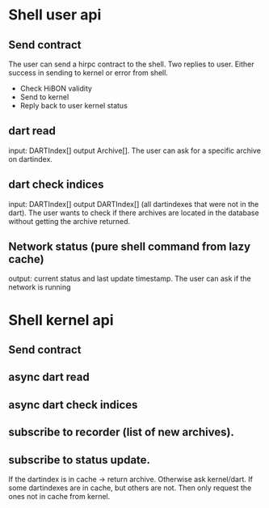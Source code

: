 




# Shell user api
## Send contract
The user can send a hirpc contract to the shell. Two replies to user. Either success in sending to kernel or error from shell.
* Check HiBON validity
* Send to kernel
* Reply back to user kernel status

## dart read
input: DARTIndex[] output Archive[].
The user can ask for a specific archive on dartindex.

## dart check indices
input: DARTIndex[] output DARTIndex[] (all dartindexes that were not in the dart).
The user wants to check if there archives are located in the database without getting the archive returned.

## Network status (pure shell command from lazy cache)
output: current status and last update timestamp.
The user can ask if the network is running

# Shell kernel api
## Send contract

## async dart read
## async dart check indices

## subscribe to recorder (list of new archives).

## subscribe to status update.

If the dartindex is in cache -> return archive. Otherwise ask kernel/dart.
If some dartindexes are in cache, but others are not. Then only request the ones not in cache from kernel.


